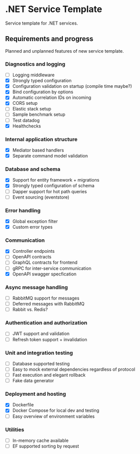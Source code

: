 # .NET Service Template
Service template for .NET services.

## Requirements and progress
Planned and unplanned features of new service template.

### Diagnostics and logging
- [ ] Logging middleware
- [X] Strongly typed configuration
- [x] Configuration validation on startup (compile time maybe?)
- [X] Bind configuration by options
- [x] Automatic correlation IDs on incoming
- [x] CORS setup
- [ ] Elastic stack setup
- [ ] Sample benchmark setup
- [ ] Test datadog
- [x] Healthchecks
 
### Internal application structure
- [X] Mediator based handlers
- [X] Separate command model validation

### Database and schema
- [X] Support for entity framework + migrations
- [X] Strongly typed configuration of schema
- [ ] Dapper support for hot path queries
- [ ] Event sourcing (eventstore)

### Error handling
- [X] Global exception filter
- [X] Custom error types

### Communication
- [X] Controller endpoints
- [ ] OpenAPI contracts 
- [ ] GraphQL contracts for frontend 
- [ ] gRPC for inter-service communication
- [x] OpenAPI swagger specfication

### Async message handling
- [ ] RabbitMQ support for messages
- [ ] Deferred messages with RabbitMQ
- [ ] Rabbit vs. Redis?

### Authentication and authorization
- [ ] JWT support and validation
- [ ] Refresh token support + invalidation

### Unit and integration testing
- [ ] Database supported testing
- [ ] Easy to mock external dependencies regardless of protocol
- [ ] Fast execution and elegant rollback
- [ ] Fake data generator

### Deployment and hosting
- [X] Dockerfile
- [X] Docker Compose for local dev and testing
- [ ] Easy overview of environment variables

### Utilities
- [ ] In-memory cache available 
- [ ] EF supported sorting by request

